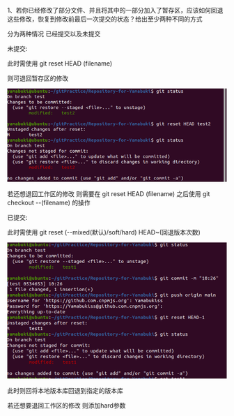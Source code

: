 1、若你已经修改了部分文件、并且将其中的一部分加入了暂存区，应该如何回退这些修改，恢复到修改前最后一次提交的状态？给出至少两种不同的方式

分为两种情况 已经提交以及未提交

未提交:

此时需使用 git reset HEAD (filename)

则可退回暂存区的修改

![退回暂存区修改](退回暂存区修改.png)

若还想退回工作区的修改 则需要在 git reset HEAD (filename) 之后使用 git checkout --(filename) 的操作

已提交:

此时需使用 git reset (--mixed(默认)/soft/hard) HEAD~(回退版本次数) 

![回退版本](回退版本.png)

此时则回将本地版本库回退到指定的版本库

若还想要退回工作区的修改 则添加hard参数
